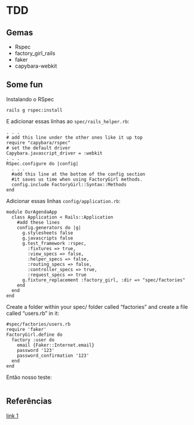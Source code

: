 # TDD

## Gemas

+ Rspec
+ factory_girl_rails
+ faker
+ capybara-webkit

## Some fun

Instalando o RSpec

`rails g rspec:install`

E adicionar essas linhas ao `spec/rails_helper.rb`:

```
. . . 
# add this line under the other ones like it up top  
require "capybara/rspec"
# set the default driver 
Capybara.javascript_driver = :webkit
. . .  
RSpec.configure do |config|
  . . .
  #add this line at the bottom of the config section 
  #it saves us time when using FactoryGirl methods. 
  config.include FactoryGirl::Syntax::Methods
end
```

Adicionar essas linhas `config/application.rb`:

```
module OurAgendaApp
  class Application < Rails::Application
    #add these lines
    config.generators do |g|
      g.stylesheets false
      g.javascripts false
      g.test_framework :rspec,
        :fixtures => true,
        :view_specs => false,
        :helper_specs => false,
        :routing_specs => false,
        :controller_specs => true,
        :request_specs => true
      g.fixture_replacement :factory_girl, :dir => "spec/factories"
    end    
  end
end
```

Create a folder within your spec/ folder called “factories” and create a file called “users.rb” in it:
```
#spec/factories/users.rb
require 'faker'
FactoryGirl.define do
  factory :user do 
    email {Faker::Internet.email}
    password '123'
    password_confirmation '123'
  end
end
```

Então nosso teste:
```

```


## Referências

[link 1](https://articles.startuprocket.com/how-to-setup-a-rails-app-for-test-driven-and-behavior-driven-development-with-rspec-and-capybara-28e879b67cb8#.ce8ofwemp)